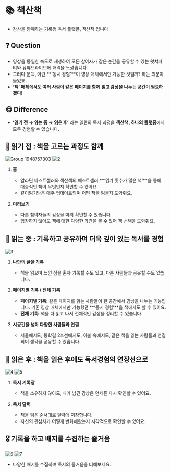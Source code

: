 # 📚 책산책

- 감상을 함께하는 기록형 독서 플랫폼, 책산책 입니다



## ❓ Question
- 영상을 동일한 속도로 재생하여 모든 참여자가 같은 순간을 공유할 수 있는 왓챠파티와 유튜브라이브에 매력을 느꼈습니다.
- 그러다 문득, 이런 **‘동시 경험’**이 영상 매체에서만 가능한 것일까? 하는 의문이 들었죠.
- **‘책’ 매체에서도 여러 사람이 같은 페이지를 함께 읽고 감상을 나누는 공간이 필요하겠다!**



## 😋 Difference
- **‘읽기 전 → 읽는 중 → 읽은 후’** 라는 일련의 독서 과정을 **책산책, 하나의 플랫폼**에서 모두 경험할 수 있습니다.



## 📕 읽기 전 : 책을 고르는 과정도 함께
  ![Group 1948757303](https://github.com/user-attachments/assets/ade82fe8-3e44-434c-a175-7ddbaac8dd43)
  ![2](https://github.com/user-attachments/assets/370da8db-059d-49b0-a0cb-18422ec403ce)

1. **홈**
   - 알라딘 베스트셀러와 책산책의 베스트셀러 **‘읽기 횟수가 많은 책’**을 통해 대중적인 책이 무엇인지 확인할 수 있어요.
   - 같이읽기방은 매주 업데이트되며 어떤 책을 읽을지 도와줘요.

2. **미리보기**
   - 다른 참여자들의 감상을 미리 확인할 수 있습니다.
   - 입장하지 않아도 책에 대한 다양한 의견을 볼 수 있어 책 선택을 도와줘요.



## 📗 읽는 중 : 기록하고 공유하며 더욱 깊이 있는 독서를 경험

![3](https://github.com/user-attachments/assets/100e0fee-5b57-4b88-95e7-04520cab8b57)


1. **나만의 글을 기록**
   - 책을 읽으며 느낀 점을 혼자 기록할 수도 있고, 다른 사람들과 공유할 수도 있습니다.

2. **페이지별 기록 / 전체 기록**
   - **페이지별 기록:** 같은 페이지를 읽는 사람들이 한 공간에서 감상을 나누는 기능입니다. 기존 영상 매체에서만 가능했던 **‘동시 경험’**을 책에서도 할 수 있어요.
   - **전체 기록:** 책을 다 읽고 나서 전체적인 감상을 정리할 수 있습니다.

3. **시공간을 넘어 다양한 사람들과 연결**
   - 서울에서도, 통학길 2호선에서도, 이불 속에서도, 같은 책을 읽는 사람들과 연결되어 생각을 공유할 수 있습니다.



## 📘 읽은 후 : 책을 읽은 후에도 독서경험의 연장선으로

![4](https://github.com/user-attachments/assets/16526dd3-ff0a-49d5-80df-10bba429fde9)
![5](https://github.com/user-attachments/assets/b07057e5-896f-42f0-9181-41b63f68f620)


1. **독서 기록장**
   - 책을 소유하지 않아도, 내가 남긴 감상은 언제든 다시 확인할 수 있어요.

2. **독서 달력**
   - 책을 읽은 순서대로 달력에 저장합니다.
   - 자신의 관심사가 어떻게 변화해왔는지 시각적으로 확인할 수 있어요.



## 🎖️ 기록을 하고 배지를 수집하는 즐거움
![6](https://github.com/user-attachments/assets/4635f049-9da6-4f19-aca8-fe0614fa588e)
![7](https://github.com/user-attachments/assets/f2657bab-cbec-4ff3-aff7-17f30f27433b)

- 다양한 배지를 수집하며 독서의 즐거움을 더해보세요.
